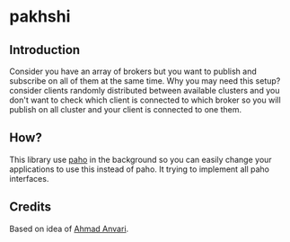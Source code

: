 # pakhshi

## Introduction
Consider you have an array of brokers but you want to publish and subscribe on all of them at the same time.
Why you may need this setup? consider clients randomly distributed between available clusters and you don't want to check which client is connected to which
broker so you will publish on all cluster and your client is connected to one them.

## How?
This library use [paho](https://github.com/eclipse/paho.mqtt.golang) in the background so you can easily change your applications to use this instead of paho.
It trying to implement all paho interfaces.

## Credits
Based on idea of [Ahmad Anvari](https://github.com/anvari1313).
